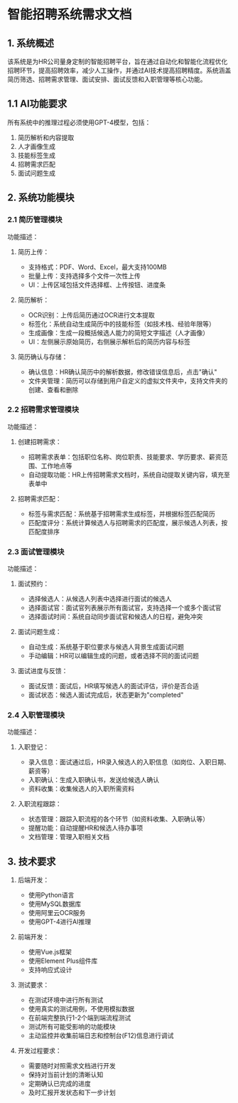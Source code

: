 # 智能招聘系统需求文档

## 1. 系统概述

该系统是为HR公司量身定制的智能招聘平台，旨在通过自动化和智能化流程优化招聘环节，提高招聘效率，减少人工操作，并通过AI技术提高招聘精度。系统涵盖简历筛选、招聘需求管理、面试安排、面试反馈和入职管理等核心功能。

## 1.1 AI功能要求

所有系统中的推理过程必须使用GPT-4模型，包括：
1. 简历解析和内容提取
2. 人才画像生成
3. 技能标签生成
4. 招聘需求匹配
5. 面试问题生成

## 2. 系统功能模块

### 2.1 简历管理模块

功能描述：
1. 简历上传：
   - 支持格式：PDF、Word、Excel，最大支持100MB
   - 批量上传：支持选择多个文件一次性上传
   - UI：上传区域包括文件选择框、上传按钮、进度条

2. 简历解析：
   - OCR识别：上传后简历通过OCR进行文本提取
   - 标签化：系统自动生成简历中的技能标签（如技术栈、经验年限等）
   - 生成画像：生成一段概括候选人能力的简短文字描述（人才画像）
   - UI：左侧展示原始简历，右侧展示解析后的简历内容与标签

3. 简历确认与存储：
   - 确认信息：HR确认简历中的解析数据，修改错误信息后，点击"确认"
   - 文件夹管理：简历可以存储到用户自定义的虚拟文件夹中，支持文件夹的创建、查看和删除

### 2.2 招聘需求管理模块

功能描述：
1. 创建招聘需求：
   - 招聘需求表单：包括职位名称、岗位职责、技能要求、学历要求、薪资范围、工作地点等
   - 自动提取功能：HR上传招聘需求文档时，系统自动提取关键内容，填充至表单中

2. 招聘需求匹配：
   - 标签与需求匹配：系统基于招聘需求生成标签，并根据标签匹配简历
   - 匹配度评分：系统计算候选人与招聘需求的匹配度，展示候选人列表，按匹配度排序

### 2.3 面试管理模块

功能描述：
1. 面试预约：
   - 选择候选人：从候选人列表中选择进行面试的候选人
   - 选择面试官：面试官列表展示所有面试官，支持选择一个或多个面试官
   - 选择面试时间：系统自动同步面试官和候选人的日程，避免冲突

2. 面试问题生成：
   - 自动生成：系统基于职位要求与候选人背景生成面试问题
   - 手动编辑：HR可以编辑生成的问题，或者选择不同的面试问题

3. 面试进度与反馈：
   - 面试反馈：面试后，HR填写候选人的面试评估，评价是否合适
   - 面试状态：候选人面试完成后，状态更新为"completed"

### 2.4 入职管理模块

功能描述：
1. 入职登记：
   - 录入信息：面试通过后，HR录入候选人的入职信息（如岗位、入职日期、薪资等）
   - 入职确认：生成入职确认书，发送给候选人确认
   - 资料收集：收集候选人的入职所需资料

2. 入职流程跟踪：
   - 状态管理：跟踪入职流程的各个环节（如资料收集、入职确认等）
   - 提醒功能：自动提醒HR和候选人待办事项
   - 文档管理：管理入职相关文档

## 3. 技术要求

1. 后端开发：
   - 使用Python语言
   - 使用MySQL数据库
   - 使用阿里云OCR服务
   - 使用GPT-4进行AI推理

2. 前端开发：
   - 使用Vue.js框架
   - 使用Element Plus组件库
   - 支持响应式设计

3. 测试要求：
   - 在测试环境中进行所有测试
   - 使用真实的测试用例，不使用模拟数据
   - 在前端完整执行1-2个端到端流程测试
   - 测试所有可能受影响的功能模块
   - 主动监控并收集前端日志和控制台(F12)信息进行调试

4. 开发过程要求：
   - 需要随时对照需求文档进行开发
   - 保持对当前计划的清晰认知
   - 定期确认已完成的进度
   - 及时汇报开发状态和下一步计划
